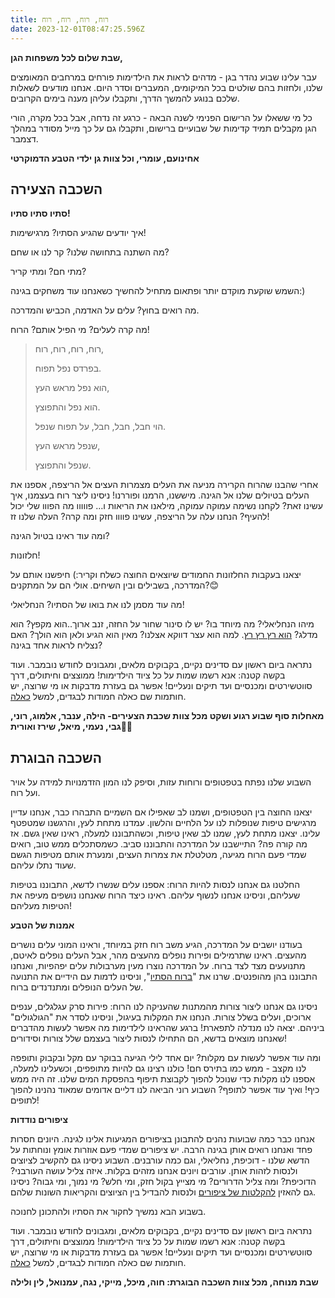 ```yaml
---
title: רוח, רוח, רוח, רוח
date: 2023-12-01T08:47:25.596Z
---
```

**שבת שלום לכל משפחות הגן,**

עבר עלינו שבוע נהדר בגן - מדהים לראות את הילדימות פורחים במרחבים המאומצים שלנו, ולחזות בהם שולטים בכל המיקומים, המעברים וסדר היום. אנחנו מודעים לשאלות שלכם בנוגע להמשך הדרך, ותקבלו עליהן מענה בימים הקרובים.

כל מי ששאלו על הרישום הפנימי לשנה הבאה - כרגע זה נדחה, אבל בכל מקרה, הורי הגן מקבלים תמיד קדימות של שבועיים ברישום, ותקבלו גם על כך מייל מסודר במהלך דצמבר.

**אחינועם, עומרי, וכל צוות גן ילדי הטבע הדמוקרטי**



## השכבה הצעירה

**סתיו סתיו סתיו!**

איך יודעים שהגיע הסתיו? מרגישימות!

מה השתנה בתחושה שלנו? קר לנו או שחם?

מתי חם? ומתי קריר?

השמש שוקעת מוקדם יותר ופתאום מתחיל להחשיך כשאנחנו עוד משחקים בגינה:)

מה רואים בחוץ? עלים על האדמה, הכביש והמדרכה.

מה קרה לעלים? מי הפיל אותם? הרוח!

> רוח, רוח, רוח, רוח,
>
> בפרדס נפל תפוח.
>
> הוא נפל מראש העץ,
>
> הוא נפל והתפוצץ.
>
> הוי חבל, חבל, חבל, על תפוח שנפל.
>
> שנפל מראש העץ,
>
> שנפל והתפוצץ.

אחרי שהבנו שהרוח הקרירה מניעה את העלים מצמרות העצים אל הריצפה, אספנו את העלים בטיולים שלנו אל הגינה. מיששנו, הרמנו ופוררנו! ניסינו ליצר רוח בעצמנו, איך עשינו זאת? לקחנו נשימה עמוקה עמוקה, מילאנו את הריאות ו… פווווו מה הפווו שלי יכול להעיף? הנחנו עלה על הריצפה, עשינו פוווו חזק ומה קרה? העלה שלנו זז!

ומה עוד ראינו בטיול הגינה?

חלזונות!

יצאנו בעקבות החלזונות החמודים שיוצאים החוצה כשלח וקריר:) חיפשנו אותם על המדרכה, בשבילים ובין השיחים. אולי הם על המתקנים?😊

מה עוד מסמן לנו את בואו של הסתיו? הנחליאלי!

מיהו הנחליאלי? מה מיוחד בו? יש לו סינור שחור על החזה, זנב ארוך..הוא מקפץ? הוא מדלג? [הוא רץ רץ רץ](https://www.youtube.com/watch?v=CtByO418xBE). למה הוא עצר דווקא אצלנו? מאין הוא הגיע ולאן הוא הולך? האם נצליח לראות אחד בגינה?

נתראה ביום ראשון עם סדינים נקיים, בקבוקים מלאים, ומגבונים לחודש נובמבר. ועוד בקשה קטנה: אנא רשמו שמות על כל ציוד הילדימות! ממוצצים וחיתולים, דרך סווטשירטים ומכנסיים ועד תיקים ונעליים! אפשר גם בעזרת מדבקות או מי שרוצה, יש חותמות שם כאלה חמודות לבגדים, למשל [כאלה](https://grafline.co.il/%D7%97%D7%A0%D7%95%D7%AA/%D7%97%D7%95%D7%AA%D7%9E%D7%95%D7%AA-%D7%9C%D7%91%D7%92%D7%93%D7%99%D7%9D-%D7%9C%D7%99%D7%9C%D7%93%D7%99%D7%9D/).

**מאחלות סוף שבוע רגוע ושקט מכל צוות שכבת הצעירים- הילה, ענבר, אלמוג, רוני, גבי, נעמי, מיאל, שירז ואורית🌈✨**

## השכבה הבוגרת

השבוע שלנו נפתח בטפטופים ורוחות עזות, וסיפק לנו המון הזדמנויות למידה על אויר ועל רוח.

יצאנו החוצה בין הטפטופים, ושמנו לב שאפילו אם השמיים התבהרו כבר, אנחנו עדיין מרגישים טיפות שנופלות לנו על הלחיים והלשון. עמדנו מתחת לעץ, והרגשנו שמטפטף עלינו. יצאנו מתחת לעץ, שמנו לב שאין טיפות, וכשהתבוננו למעלה, ראינו שאין גשם. אז מה קורה פה? התיישבנו על המדרכה והתבוננו סביב. כשמסתכלים ממש טוב, רואים שמדי פעם הרוח מגיעה, מטלטלת את צמרות העצים, ומנערת אותם מטיפות הגשם שעוד נתלו עליהם.

החלטנו גם אנחנו לנסות להיות הרוח: אספנו עלים שנשרו לדשא, התבוננו בטיפות שעליהם, וניסינו אנחנו לנשוף עליהם. ראינו כיצד הרוח שאנחנו נושפים מעיפה את הטיפות מעליהם! 

**אמנות של הטבע**

בעודנו יושבים על המדרכה, הגיע משב רוח חזק במיוחד, וראינו המוני עלים נושרים מהעצים. ראינו שתרמילים ופירות נופלים מהעצים מהר, אבל העלים נופלים לאיטם, מתנועעים מצד לצד ברוח. על המדרכה נוצרו מעין מערבולות עלים יפהפיות, ואנחנו התבוננו בהן מהופנטים. שרנו את "[ברוח הסתיו](https://www.youtube.com/watch?v=Vya7Wk8vosU)", וניסינו לדמות עם הידיים את התנועה של העלים הנופלים ומתנדנדים ברוח.

ניסינו גם אנחנו ליצור צורות מהמתנות שהעניקה לנו הרוח: פירות סרק עגלגלים, ענפים ארוכים, ועלים בשלל צורות. הנחנו את המקלות בעיגול, וניסינו לסדר את "הגולגולים" ביניהם. יצאה לנו מנדלה לתפארת! ברגע שהראינו לילדימות מה אפשר לעשות מהדברים שאנחנו מוצאים בדשא, הם התחילו לנסות ליצור בעצמם שלל צורות וסידורים!

ומה עוד אפשר לעשות עם מקלות? יום אחד לילי הגיעה בבוקר עם מקל ובקבוק ותופפה לנו מקצב - ממש כמו בתירס חם! כולנו רצינו גם להיות מתופפים, וכשעלינו למעלה, אספנו לנו מקלות כדי שנוכל להפוך לקבוצת תיפוף בהפסקת המים שלנו. זה היה ממש כיף! ואיך עוד אפשר לתופף? השבוע רוני הביאה לנו דליים אדומים שמאוד נהנינו להפוך לתופים!

**ציפורים נודדות**

אנחנו כבר כמה שבועות נהנים להתבונן בציפורים המגיעות אלינו לגינה. היונים חסרות פחד ואנחנו רואים אותן בגינה הרבה. יש ציפורים שמדי פעם אוזרות אומץ ונוחתות על הדשא שלנו - דוכיפת, נחליאלי, וגם כמה עורבנים. השבוע ניסינו גם להקשיב לציוצים ולנסות לזהות אותן. עורבים ויונים אנחנו מזהים בקלות. איזה צליל עושה העורבני? הדוכיפת? ומה צליל הדרורים? מי מצייץ בקול חזק, ומי חלש? מי נמוך, ומי גבוה? ניסינו גם להאזין [להקלטות של ציפורים](https://www.yardbirds.org.il/birds_sounds) ולנסות להבדיל בין הציוצים והקריאות השונות שלהם.

בשבוע הבא נמשיך לחקור את הסתיו ולהתכונן לחנוכה.

נתראה ביום ראשון עם סדינים נקיים, בקבוקים מלאים, ומגבונים לחודש נובמבר. ועוד בקשה קטנה: אנא רשמו שמות על כל ציוד הילדימות! ממוצצים וחיתולים, דרך סווטשירטים ומכנסיים ועד תיקים ונעליים! אפשר גם בעזרת מדבקות או מי שרוצה, יש חותמות שם כאלה חמודות לבגדים, למשל [כאלה](https://grafline.co.il/%D7%97%D7%A0%D7%95%D7%AA/%D7%97%D7%95%D7%AA%D7%9E%D7%95%D7%AA-%D7%9C%D7%91%D7%92%D7%93%D7%99%D7%9D-%D7%9C%D7%99%D7%9C%D7%93%D7%99%D7%9D/).

**שבת מנוחה, מכל צוות השכבה הבוגרת: חוה, מיכל, מייקי, נגה, עמנואל, לין ולילה**